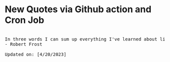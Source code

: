 # New Quotes via Github action and Cron Job

<pre>
<!-- #quote -->
In three words I can sum up everything I've learned about life: it goes on.
- Robert Frost

Updated on: [4/20/2023]
<!-- #quoteEnd -->
</pre>
